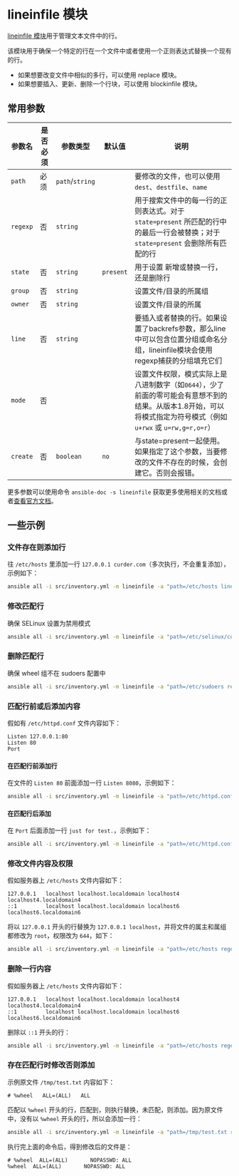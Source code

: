 # lineinfile 模块

[lineinfile 模块](https://docs.ansible.com/ansible/latest/collections/ansible/builtin/lineinfile_module.html)用于管理文本文件中的行。

该模块用于确保一个特定的行在一个文件中或者使用一个正则表达式替换一个现有的行。

- 如果想要改变文件中相似的多行，可以使用 replace 模块。
- 如果想要插入、更新、删除一个行块，可以使用 blockinfile 模块。

## 常用参数

| 参数名	      | 是否必须 | 参数类型            | 默认值       | 说明                                                                                               |
|-----------|------|-----------------|-----------|--------------------------------------------------------------------------------------------------|
| `path`    | 必须   | `path`/`string` |           | 要修改的文件，也可以使用 `dest`、`destfile`、`name`                                                            |
| `regexp`  | 否    | `string`        |           | 用于搜索文件中的每一行的正则表达式。对于 `state=present` 所匹配的行中的最后一行会被替换；对于 `state=present` 会删除所有匹配的行                |
| `state`   | 否    | `string`        | `present` | 用于设置 新增或替换一行，还是删除行                                                                               |
| `group`   | 否    | `string`        |           | 设置文件/目录的所属组                                                                                      |
| `owner`   | 否    | `string`        |           | 设置文件/目录的所属                                                                                       |
| `line`    | 否    | `string`        |           | 要插入或者替换的行。如果设置了backrefs参数，那么line中可以包含位置分组或命名分组，lineinfile模块会使用regexp捕获的分组填充它们                    |
| `mode`    | 否    |                 |           | 设置文件权限，模式实际上是八进制数字（如`0644`），少了前面的零可能会有意想不到的结果。从版本1.8开始，可以将模式指定为符号模式（例如 `u+rwx` 或 `u=rw,g=r,o=r`） |
| `create`	 | 否    | `boolean`       | `no`      | 与state=present一起使用。如果指定了这个参数，当要修改的文件不存在的时候，会创建它。否则会报错。                                           | 

更多参数可以使用命令 `ansible-doc -s lineinfile` 获取更多使用相关的文档或者[查看官方文档](https://docs.ansible.com/ansible/latest/collections/ansible/builtin/lineinfile_module.html#parameters)。

## 一些示例

### 文件存在则添加行

往 `/etc/hosts` 里添加一行 `127.0.0.1 curder.com`（多次执行，不会重复添加），示例如下：

```bash
ansible all -i src/inventory.yml -m lineinfile -a "path=/etc/hosts line='127.0.0.1 curder.com'"
```

### 修改匹配行 

确保 SELinux 设置为禁用模式

```bash
ansible all -i src/inventory.yml -m lineinfile -a "path=/etc/selinux/config regexp='^SELINUX=' line=SELINUX=disabled"
```

### 删除匹配行 
确保 wheel 组不在 sudoers 配置中

```bash
ansible all -i src/inventory.yml -m lineinfile -a "path=/etc/sudoers regexp='^%wheel' state=absent"
```

### 匹配行前或后添加内容

假如有 `/etc/httpd.conf` 文件内容如下：

```text
Listen 127.0.0.1:80
Listen 80
Port
```

#### 在匹配行前添加行

在文件的 `Listen 80` 前面添加一行 `Listen 8080`，示例如下：

```bash
ansible all -i src/inventory.yml -m lineinfile -a "path=/etc/httpd.conf insertbefore='Listen 80' line='Listen 8080'"
```


#### 在匹配行后添加

在 `Port` 后面添加一行 `just for test.`，示例如下：

```bash
ansible all -i src/inventory.yml -m lineinfile -a "path=/etc/httpd.conf insertafter='Port' line='just for test.'"
```

### 修改文件内容及权限

假如服务器上 `/etc/hosts` 文件内容如下：

```text
127.0.0.1   localhost localhost.localdomain localhost4 localhost4.localdomain4
::1         localhost localhost.localdomain localhost6 localhost6.localdomain6
```

将以 `127.0.0.1` 开头的行替换为 `127.0.0.1 localhost`，并将文件的属主和属组都修改为 `root`，权限改为 `644`，如下：

```bash
ansible all -i src/inventory.yml -m lineinfile -a "path=/etc/hosts regexp='^127\.0\.0\.1' line='127.0.0.1 localhost' owner=root group=root mode='0644'"
```

### 删除一行内容

假如服务器上 `/etc/hosts` 文件内容如下：

```text
127.0.0.1   localhost localhost.localdomain localhost4 localhost4.localdomain4
::1         localhost localhost.localdomain localhost6 localhost6.localdomain6
```

删除以 `::1` 开头的行：

```bash
ansible all -i src/inventory.yml -m lineinfile -a "path=/etc/hosts regexp='^::1' state=absent"
```


### 存在匹配行时修改否则添加

示例原文件 `/tmp/test.txt` 内容如下：

```text
# %wheel   ALL=(ALL)   ALL
```

匹配以 `%wheel` 开头的行，匹配到，则执行替换，未匹配，则添加。因为原文件中，没有以 `%wheel` 开头的行，所以会添加一行：

```bash
ansible all -i src/inventory.yml -m lineinfile -a "path=/tmp/test.txt regexp='^%wheel' line='%wheel  ALL=(ALL)       NOPASSWD: ALL'"
```

执行完上面的命令后，得到修改后的文件是：

```text
# %wheel  ALL=(ALL)       NOPASSWD: ALL
%wheel  ALL=(ALL)       NOPASSWD: ALL
```